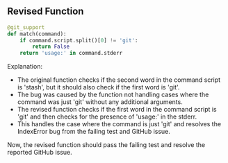 ## Revised Function
```python
@git_support
def match(command):
    if command.script.split()[0] != 'git':
        return False
    return 'usage:' in command.stderr
```

Explanation:
- The original function checks if the second word in the command script is 'stash', but it should also check if the first word is 'git'.
- The bug was caused by the function not handling cases where the command was just 'git' without any additional arguments.
- The revised function checks if the first word in the command script is 'git' and then checks for the presence of 'usage:' in the stderr.
- This handles the case where the command is just 'git' and resolves the IndexError bug from the failing test and GitHub issue.

Now, the revised function should pass the failing test and resolve the reported GitHub issue.